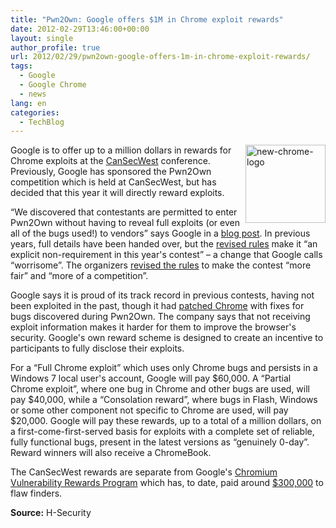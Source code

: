 ```yaml
---
title: "Pwn2Own: Google offers $1M in Chrome exploit rewards"
date: 2012-02-29T13:46:00+00:00
layout: single
author_profile: true
url: 2012/02/29/pwn2own-google-offers-1m-in-chrome-exploit-rewards/
tags:
  - Google
  - Google Chrome
  - news
lang: en
categories: 
  - TechBlog
---
```

[<img title="new-chrome-logo" border="0" alt="new-chrome-logo" align="right" src="http://lh6.ggpht.com/-2H17BqgIoEE/T04lCzg8-VI/AAAAAAAAE_4/v_zNXwoamfQ/new-chrome-logo_thumb%25255B1%25255D.png?imgmax=800" width="128" height="125" />](http://lh5.ggpht.com/-vPYqfcjbwM4/T04k4xLfF6I/AAAAAAAAE_w/E33mJktm1Qs/s1600-h/new-chrome-logo%25255B3%25255D.png)Google is to offer up to a million dollars in rewards for Chrome exploits at the [CanSecWest](http://cansecwest.com/) conference. Previously, Google has sponsored the Pwn2Own competition which is held at CanSecWest, but has decided that this year it will directly reward exploits. 

“We discovered that contestants are permitted to enter Pwn2Own without having to reveal full exploits (or even all of the bugs used!) to vendors” says Google in a [blog post](http://blog.chromium.org/2012/02/pwnium-rewards-for-exploits.html). In previous years, full details have been handed over, but the [revised rules](http://pwn2own.zerodayinitiative.com/rules.html) make it “an explicit non-requirement in this year's contest” – a change that Google calls “worrisome”. The organizers [revised the rules](http://cansecwest.com/post/2012-02-23-20%3A00%3A00_New_PWN2OWN_Rules) to make the contest “more fair” and “more of a competition”. 

Google says it is proud of its track record in previous contests, having not been exploited in the past, though it had [patched Chrome](http://www.h-online.com/news/item/Pwn2Own-2011-Google-patches-hole-in-Chrome-1207231.html) with fixes for bugs discovered during Pwn2Own. The company says that not receiving exploit information makes it harder for them to improve the browser's security. Google's own reward scheme is designed to create an incentive to participants to fully disclose their exploits. 

For a “Full Chrome exploit” which uses only Chrome bugs and persists in a Windows 7 local user's account, Google will pay $60,000. A “Partial Chrome exploit”, where one bug in Chrome and other bugs are used, will pay $40,000, while a “Consolation reward”, where bugs in Flash, Windows or some other component not specific to Chrome are used, will pay $20,000. Google will pay these rewards, up to a total of a million dollars, on a first-come-first-served basis for exploits with a complete set of reliable, fully functional bugs, present in the latest versions as “genuinely 0-day”. Reward winners will also receive a ChromeBook. 

The CanSecWest rewards are separate from Google's [Chromium Vulnerability Rewards Program](http://www.chromium.org/Home/chromium-security/vulnerability-rewards-program) which has, to date, paid around [$300,000](http://www.chromium.org/Home/chromium-security/hall-of-fame) to flaw finders. 

**Source:** H-Security